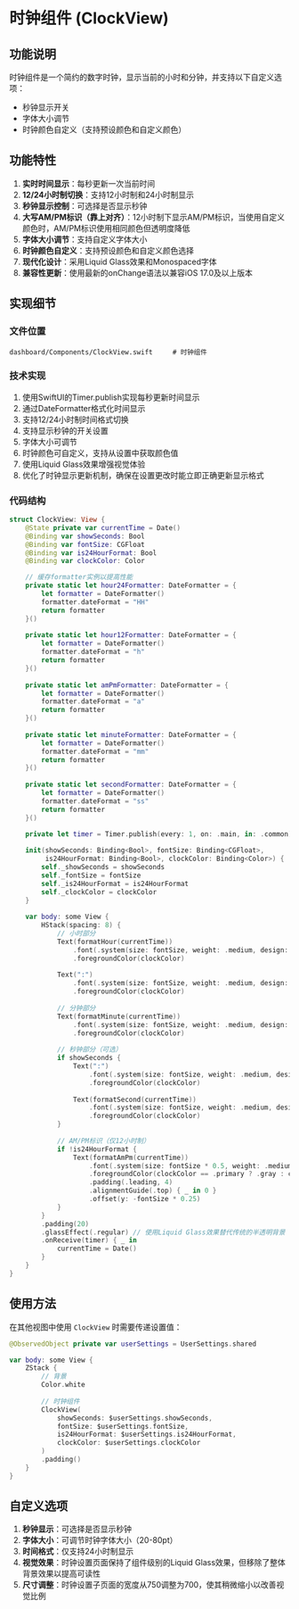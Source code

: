 # 时钟组件 (ClockView)

## 功能说明

时钟组件是一个简约的数字时钟，显示当前的小时和分钟，并支持以下自定义选项：
- 秒钟显示开关
- 字体大小调节
- 时钟颜色自定义（支持预设颜色和自定义颜色）

## 功能特性

1. **实时时间显示**：每秒更新一次当前时间
2. **12/24小时制切换**：支持12小时制和24小时制显示
3. **秒钟显示控制**：可选择是否显示秒钟
4. **大写AM/PM标识（靠上对齐）**：12小时制下显示AM/PM标识，当使用自定义颜色时，AM/PM标识使用相同颜色但透明度降低
5. **字体大小调节**：支持自定义字体大小
6. **时钟颜色自定义**：支持预设颜色和自定义颜色选择
7. **现代化设计**：采用Liquid Glass效果和Monospaced字体
8. **兼容性更新**：使用最新的onChange语法以兼容iOS 17.0及以上版本

## 实现细节

### 文件位置

```
dashboard/Components/ClockView.swift     # 时钟组件
```

### 技术实现

1. 使用SwiftUI的Timer.publish实现每秒更新时间显示
2. 通过DateFormatter格式化时间显示
3. 支持12/24小时制时间格式切换
4. 支持显示秒钟的开关设置
5. 字体大小可调节
6. 时钟颜色可自定义，支持从设置中获取颜色值
7. 使用Liquid Glass效果增强视觉体验
8. 优化了时钟显示更新机制，确保在设置更改时能立即正确更新显示格式

### 代码结构

```swift
struct ClockView: View {
    @State private var currentTime = Date()
    @Binding var showSeconds: Bool
    @Binding var fontSize: CGFloat
    @Binding var is24HourFormat: Bool
    @Binding var clockColor: Color

    // 缓存formatter实例以提高性能
    private static let hour24Formatter: DateFormatter = {
        let formatter = DateFormatter()
        formatter.dateFormat = "HH"
        return formatter
    }()
    
    private static let hour12Formatter: DateFormatter = {
        let formatter = DateFormatter()
        formatter.dateFormat = "h"
        return formatter
    }()
    
    private static let amPmFormatter: DateFormatter = {
        let formatter = DateFormatter()
        formatter.dateFormat = "a"
        return formatter
    }()
    
    private static let minuteFormatter: DateFormatter = {
        let formatter = DateFormatter()
        formatter.dateFormat = "mm"
        return formatter
    }()
    
    private static let secondFormatter: DateFormatter = {
        let formatter = DateFormatter()
        formatter.dateFormat = "ss"
        return formatter
    }()

    private let timer = Timer.publish(every: 1, on: .main, in: .common).autoconnect()
    
    init(showSeconds: Binding<Bool>, fontSize: Binding<CGFloat>, 
         is24HourFormat: Binding<Bool>, clockColor: Binding<Color>) {
        self._showSeconds = showSeconds
        self._fontSize = fontSize
        self._is24HourFormat = is24HourFormat
        self._clockColor = clockColor
    }
    
    var body: some View {
        HStack(spacing: 8) {
            // 小时部分
            Text(formatHour(currentTime))
                .font(.system(size: fontSize, weight: .medium, design: .monospaced))
                .foregroundColor(clockColor)
            
            Text(":")
                .font(.system(size: fontSize, weight: .medium, design: .monospaced))
                .foregroundColor(clockColor)
            
            // 分钟部分
            Text(formatMinute(currentTime))
                .font(.system(size: fontSize, weight: .medium, design: .monospaced))
                .foregroundColor(clockColor)
            
            // 秒钟部分（可选）
            if showSeconds {
                Text(":")
                    .font(.system(size: fontSize, weight: .medium, design: .monospaced))
                    .foregroundColor(clockColor)
                
                Text(formatSecond(currentTime))
                    .font(.system(size: fontSize, weight: .medium, design: .monospaced))
                    .foregroundColor(clockColor)
            }
            
            // AM/PM标识（仅12小时制）
            if !is24HourFormat {
                Text(formatAmPm(currentTime))
                    .font(.system(size: fontSize * 0.5, weight: .medium, design: .monospaced))
                    .foregroundColor(clockColor == .primary ? .gray : clockColor.opacity(0.7))
                    .padding(.leading, 4)
                    .alignmentGuide(.top) { _ in 0 }
                    .offset(y: -fontSize * 0.25)
            }
        }
        .padding(20)
        .glassEffect(.regular) // 使用Liquid Glass效果替代传统的半透明背景
        .onReceive(timer) { _ in
            currentTime = Date()
        }
    }
}
```

## 使用方法

在其他视图中使用 `ClockView` 时需要传递设置值：

```swift
@ObservedObject private var userSettings = UserSettings.shared

var body: some View {
    ZStack {
        // 背景
        Color.white
        
        // 时钟组件
        ClockView(
            showSeconds: $userSettings.showSeconds,
            fontSize: $userSettings.fontSize,
            is24HourFormat: $userSettings.is24HourFormat,
            clockColor: $userSettings.clockColor
        )
        .padding()
    }
}
```

## 自定义选项

1. **秒钟显示**：可选择是否显示秒钟
2. **字体大小**：可调节时钟字体大小（20-80pt）
3. **时间格式**：仅支持24小时制显示
4. **视觉效果**：时钟设置页面保持了组件级别的Liquid Glass效果，但移除了整体背景效果以提高可读性
5. **尺寸调整**：时钟设置子页面的宽度从750调整为700，使其稍微缩小以改善视觉比例